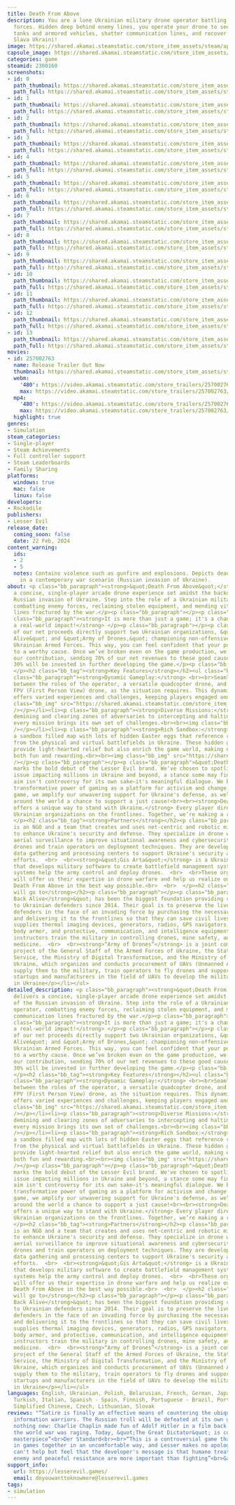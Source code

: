 ```yaml
---
title: Death From Above
description: You are a lone Ukrainian military drone operator battling Russian occupation
  forces. Hidden deep behind enemy lines, you operate your drone to seek and destroy
  tanks and armored vehicles, shatter communication lines, and recover stolen goods.
  Slava Ukraini!
image: https://shared.akamai.steamstatic.com/store_item_assets/steam/apps/2300160/header.jpg?t=1731933941
capsule_image: https://shared.akamai.steamstatic.com/store_item_assets/steam/apps/2300160/capsule_231x87.jpg?t=1731933941
categories: game
steamid: 2300160
screenshots:
- id: 0
  path_thumbnail: https://shared.akamai.steamstatic.com/store_item_assets/steam/apps/2300160/ss_2f1502112a3b52ea15454b10a43a3f647750a564.600x338.jpg?t=1731933941
  path_full: https://shared.akamai.steamstatic.com/store_item_assets/steam/apps/2300160/ss_2f1502112a3b52ea15454b10a43a3f647750a564.1920x1080.jpg?t=1731933941
- id: 1
  path_thumbnail: https://shared.akamai.steamstatic.com/store_item_assets/steam/apps/2300160/ss_728472966ee8e2697452f5a981ae9dafbe1dd332.600x338.jpg?t=1731933941
  path_full: https://shared.akamai.steamstatic.com/store_item_assets/steam/apps/2300160/ss_728472966ee8e2697452f5a981ae9dafbe1dd332.1920x1080.jpg?t=1731933941
- id: 2
  path_thumbnail: https://shared.akamai.steamstatic.com/store_item_assets/steam/apps/2300160/ss_07a8b5a2c69c6cf98e1605bab4f2d3a1529bb63f.600x338.jpg?t=1731933941
  path_full: https://shared.akamai.steamstatic.com/store_item_assets/steam/apps/2300160/ss_07a8b5a2c69c6cf98e1605bab4f2d3a1529bb63f.1920x1080.jpg?t=1731933941
- id: 3
  path_thumbnail: https://shared.akamai.steamstatic.com/store_item_assets/steam/apps/2300160/ss_a443ffa98492c3bd43d4c8c624ee696ca98a0004.600x338.jpg?t=1731933941
  path_full: https://shared.akamai.steamstatic.com/store_item_assets/steam/apps/2300160/ss_a443ffa98492c3bd43d4c8c624ee696ca98a0004.1920x1080.jpg?t=1731933941
- id: 4
  path_thumbnail: https://shared.akamai.steamstatic.com/store_item_assets/steam/apps/2300160/ss_c37c8dc227ba74ebdbf839bc2fe976f5a229d281.600x338.jpg?t=1731933941
  path_full: https://shared.akamai.steamstatic.com/store_item_assets/steam/apps/2300160/ss_c37c8dc227ba74ebdbf839bc2fe976f5a229d281.1920x1080.jpg?t=1731933941
- id: 5
  path_thumbnail: https://shared.akamai.steamstatic.com/store_item_assets/steam/apps/2300160/ss_8688855df8fd7104edfac7ab88302b2359773868.600x338.jpg?t=1731933941
  path_full: https://shared.akamai.steamstatic.com/store_item_assets/steam/apps/2300160/ss_8688855df8fd7104edfac7ab88302b2359773868.1920x1080.jpg?t=1731933941
- id: 6
  path_thumbnail: https://shared.akamai.steamstatic.com/store_item_assets/steam/apps/2300160/ss_bf4f4ce8a50127b66907dce618dd9fe36c01f2bb.600x338.jpg?t=1731933941
  path_full: https://shared.akamai.steamstatic.com/store_item_assets/steam/apps/2300160/ss_bf4f4ce8a50127b66907dce618dd9fe36c01f2bb.1920x1080.jpg?t=1731933941
- id: 7
  path_thumbnail: https://shared.akamai.steamstatic.com/store_item_assets/steam/apps/2300160/ss_6c0c03b74345bee1c13497f3b5f3b6e20468ba3e.600x338.jpg?t=1731933941
  path_full: https://shared.akamai.steamstatic.com/store_item_assets/steam/apps/2300160/ss_6c0c03b74345bee1c13497f3b5f3b6e20468ba3e.1920x1080.jpg?t=1731933941
- id: 8
  path_thumbnail: https://shared.akamai.steamstatic.com/store_item_assets/steam/apps/2300160/ss_7f02b1593087f7e6d71a43142120fd516a424eeb.600x338.jpg?t=1731933941
  path_full: https://shared.akamai.steamstatic.com/store_item_assets/steam/apps/2300160/ss_7f02b1593087f7e6d71a43142120fd516a424eeb.1920x1080.jpg?t=1731933941
- id: 9
  path_thumbnail: https://shared.akamai.steamstatic.com/store_item_assets/steam/apps/2300160/ss_ab5cf0741322367a04f7b846a69fc5ef45fcbcfb.600x338.jpg?t=1731933941
  path_full: https://shared.akamai.steamstatic.com/store_item_assets/steam/apps/2300160/ss_ab5cf0741322367a04f7b846a69fc5ef45fcbcfb.1920x1080.jpg?t=1731933941
- id: 10
  path_thumbnail: https://shared.akamai.steamstatic.com/store_item_assets/steam/apps/2300160/ss_166172b5d39cef37f037df640c6cffb1c2cd4e4e.600x338.jpg?t=1731933941
  path_full: https://shared.akamai.steamstatic.com/store_item_assets/steam/apps/2300160/ss_166172b5d39cef37f037df640c6cffb1c2cd4e4e.1920x1080.jpg?t=1731933941
- id: 11
  path_thumbnail: https://shared.akamai.steamstatic.com/store_item_assets/steam/apps/2300160/ss_80ff843daaa52f2eaa92a1614d3e91c956f3bdfc.600x338.jpg?t=1731933941
  path_full: https://shared.akamai.steamstatic.com/store_item_assets/steam/apps/2300160/ss_80ff843daaa52f2eaa92a1614d3e91c956f3bdfc.1920x1080.jpg?t=1731933941
- id: 12
  path_thumbnail: https://shared.akamai.steamstatic.com/store_item_assets/steam/apps/2300160/ss_fc3d14612eea4578e31873c736378f9ca8c95559.600x338.jpg?t=1731933941
  path_full: https://shared.akamai.steamstatic.com/store_item_assets/steam/apps/2300160/ss_fc3d14612eea4578e31873c736378f9ca8c95559.1920x1080.jpg?t=1731933941
- id: 13
  path_thumbnail: https://shared.akamai.steamstatic.com/store_item_assets/steam/apps/2300160/ss_d44315300d837523cc586902a6a73b980b6d6bea.600x338.jpg?t=1731933941
  path_full: https://shared.akamai.steamstatic.com/store_item_assets/steam/apps/2300160/ss_d44315300d837523cc586902a6a73b980b6d6bea.1920x1080.jpg?t=1731933941
movies:
- id: 257002763
  name: Release Trailer Out Now
  thumbnail: https://shared.akamai.steamstatic.com/store_item_assets/steam/apps/257002763/movie.293x165.jpg?t=1708615809
  webm:
    '480': https://video.akamai.steamstatic.com/store_trailers/257002763/movie480_vp9.webm?t=1708615809
    max: https://video.akamai.steamstatic.com/store_trailers/257002763/movie_max_vp9.webm?t=1708615809
  mp4:
    '480': https://video.akamai.steamstatic.com/store_trailers/257002763/movie480.mp4?t=1708615809
    max: https://video.akamai.steamstatic.com/store_trailers/257002763/movie_max.mp4?t=1708615809
  highlight: true
genres:
- Simulation
steam_categories:
- Single-player
- Steam Achievements
- Full controller support
- Steam Leaderboards
- Family Sharing
platforms:
  windows: true
  mac: false
  linux: false
developers:
- Rockodile
publishers:
- Lesser Evil
release_date:
  coming_soon: false
  date: 22 Feb, 2024
content_warning:
  ids:
  - 2
  - 5
  notes: Contains violence such as gunfire and explosions. Depicts dead bodies. Set
    in a contemporary war scenario (Russian invasion of Ukraine).
about: <p class="bb_paragraph"><strong>&quot;Death From Above&quot;</strong> delivers
  a concise, single-player arcade drone experience set amidst the backdrop of the
  Russian invasion of Ukraine. Step into the role of a Ukrainian military drone operator,
  combatting enemy forces, reclaiming stolen equipment, and mending vital communication
  lines fractured by the war.</p><p class="bb_paragraph"></p><p class="bb_paragraph"></p><p
  class="bb_paragraph"><strong>It is more than just a game; it's a chance to make
  a real-world impact!</strong> </p><p class="bb_paragraph"></p><p class="bb_paragraph">30%
  of our net proceeds directly support two Ukrainian organizations, &quot;Come Back
  Alive&quot; and &quot;Army of Drones,&quot; championing non-offensive aid to the
  Ukrainian Armed Forces. This way, you can feel confident that your purchase contributes
  to a worthy cause. Once we’ve broken even on the game production, we will increase
  our contribution, sending 70% of our net revenues to these good causes. The remaining
  30% will be invested in further developing the game.</p><p class="bb_paragraph">
  </p><h2 class="bb_tag"><strong>Key Features</strong></h2><ul class="bb_ul"><li><p
  class="bb_paragraph"><strong>Dynamic Gameplay:</strong> <br><br>Seamlessly switch
  between the roles of the operator, a versatile quadcopter drone, and an immersive
  FPV (First Person View) drone, as the situation requires. This dynamic gameplay
  offers varied experiences and challenges, keeping players engaged and on their toes.<br><br><img
  class="bb_img" src="https://shared.akamai.steamstatic.com/store_item_assets/steam/apps/2300160/extras/ezgif.com-crop__1_.gif?t=1731933941"
  /></p></li><li><p class="bb_paragraph"><strong>Diverse Missions:</strong> <br><br>From
  demining and clearing zones of adversaries to intercepting and halting enemy convoys,
  every mission brings its own set of challenges.<br><br><img class="bb_img" src="https://shared.akamai.steamstatic.com/store_item_assets/steam/apps/2300160/extras/ezgif.com-crop__3_.gif?t=1731933941"
  /></p></li><li><p class="bb_paragraph"><strong>Rich Sandbox:</strong> <br><br>Explore
  a sandbox filled map with lots of hidden Easter eggs that reference real-life events
  from the physical and virtual battlefields in Ukraine. These hidden gems not only
  provide light-hearted relief but also enrich the game world, making exploration
  both fun and rewarding.<br><br><img class="bb_img" src="https://shared.akamai.steamstatic.com/store_item_assets/steam/apps/2300160/extras/ezgif.com-crop__4_.gif?t=1731933941"
  /></p><p class="bb_paragraph"></p><p class="bb_paragraph">&quot;Death From Above&quot;
  marks the bold debut of the Lesser Evil brand. We've chosen to spotlight a pressing
  issue impacting millions in Ukraine and beyond, a stance some may find provocative.Our
  aim isn't controversy for its own sake—it's meaningful dialogue. We believe in the
  transformative power of gaming as a platform for activism and change. Through this
  game, we amplify our unwavering support for Ukraine's defense, as well as give gamers
  around the world a chance to support a just cause!<br><br><strong>Death From Above
  offers a unique way to stand with Ukraine.</strong> Every player directly supports
  Ukrainian organizations on the frontlines. Together, we’re making a real difference.<br>  <br>
  </p><h2 class="bb_tag"><strong>Partners</strong></h2><p class="bb_paragraph"><strong>&quot;Aerorozvidka&quot;</strong>
  is an NGO and a team that creates and uses net-centric and robotic military capabilities
  to enhance Ukraine's security and defense. They specialize in drone warfare and
  aerial surveillance to improve situational awareness and cybersecurity. They design
  drones and train operators on deployment techniques. They are developing centralized
  data gathering and processing centers to support Ukraine's security and defense
  efforts.  <br>  <br><strong>&quot;Gis Arta&quot;</strong> is a Ukrainian company
  that develops military software to create battlefield management systems. These
  systems help the army control and deploy drones.  <br>  <br>These organizations
  will offer us their expertise in drone warfare and help us realize our vision for
  Death From Above in the best way possible.<br>  <br>  </p><h2 class="bb_tag"><strong>Donations
  will go to</strong></h2><p class="bb_paragraph"></p><p class="bb_paragraph"><strong>&quot;Come
  Back Alive</strong>&quot; has been the biggest foundation providing competent assistance
  to Ukrainian defenders since 2014. Their goal is to preserve the lives of Ukrainian
  defenders in the face of an invading force by purchasing the necessary equipment
  and delivering it to the frontlines so that they can save civil lives. The foundation
  supplies thermal imaging devices, generators, radios, GPS navigators, UAVs, cars,
  body armor, and protective, communication, and intelligence equipment. The foundation’s
  instructors train the military in controlling drones, mine safety, and tactical
  medicine.  <br>  <br><strong>“Army of Drones”</strong> is a joint comprehensive
  project of the General Staff of the Armed Forces of Ukraine, the State Special Communications
  Service, the Ministry of Digital Transformation, and the Ministry of Defense of
  Ukraine, which organizes and conducts procurement of UAVs (Unmanned Aerial Vehicles),
  supply them to the military, train operators to fly drones and support Ukrainian
  startups and manufacturers in the field of UAVs to develop the military-tech sector
  in Ukraine</p></li></ul>
detailed_description: <p class="bb_paragraph"><strong>&quot;Death From Above&quot;</strong>
  delivers a concise, single-player arcade drone experience set amidst the backdrop
  of the Russian invasion of Ukraine. Step into the role of a Ukrainian military drone
  operator, combatting enemy forces, reclaiming stolen equipment, and mending vital
  communication lines fractured by the war.</p><p class="bb_paragraph"></p><p class="bb_paragraph"></p><p
  class="bb_paragraph"><strong>It is more than just a game; it's a chance to make
  a real-world impact!</strong> </p><p class="bb_paragraph"></p><p class="bb_paragraph">30%
  of our net proceeds directly support two Ukrainian organizations, &quot;Come Back
  Alive&quot; and &quot;Army of Drones,&quot; championing non-offensive aid to the
  Ukrainian Armed Forces. This way, you can feel confident that your purchase contributes
  to a worthy cause. Once we’ve broken even on the game production, we will increase
  our contribution, sending 70% of our net revenues to these good causes. The remaining
  30% will be invested in further developing the game.</p><p class="bb_paragraph">
  </p><h2 class="bb_tag"><strong>Key Features</strong></h2><ul class="bb_ul"><li><p
  class="bb_paragraph"><strong>Dynamic Gameplay:</strong> <br><br>Seamlessly switch
  between the roles of the operator, a versatile quadcopter drone, and an immersive
  FPV (First Person View) drone, as the situation requires. This dynamic gameplay
  offers varied experiences and challenges, keeping players engaged and on their toes.<br><br><img
  class="bb_img" src="https://shared.akamai.steamstatic.com/store_item_assets/steam/apps/2300160/extras/ezgif.com-crop__1_.gif?t=1731933941"
  /></p></li><li><p class="bb_paragraph"><strong>Diverse Missions:</strong> <br><br>From
  demining and clearing zones of adversaries to intercepting and halting enemy convoys,
  every mission brings its own set of challenges.<br><br><img class="bb_img" src="https://shared.akamai.steamstatic.com/store_item_assets/steam/apps/2300160/extras/ezgif.com-crop__3_.gif?t=1731933941"
  /></p></li><li><p class="bb_paragraph"><strong>Rich Sandbox:</strong> <br><br>Explore
  a sandbox filled map with lots of hidden Easter eggs that reference real-life events
  from the physical and virtual battlefields in Ukraine. These hidden gems not only
  provide light-hearted relief but also enrich the game world, making exploration
  both fun and rewarding.<br><br><img class="bb_img" src="https://shared.akamai.steamstatic.com/store_item_assets/steam/apps/2300160/extras/ezgif.com-crop__4_.gif?t=1731933941"
  /></p><p class="bb_paragraph"></p><p class="bb_paragraph">&quot;Death From Above&quot;
  marks the bold debut of the Lesser Evil brand. We've chosen to spotlight a pressing
  issue impacting millions in Ukraine and beyond, a stance some may find provocative.Our
  aim isn't controversy for its own sake—it's meaningful dialogue. We believe in the
  transformative power of gaming as a platform for activism and change. Through this
  game, we amplify our unwavering support for Ukraine's defense, as well as give gamers
  around the world a chance to support a just cause!<br><br><strong>Death From Above
  offers a unique way to stand with Ukraine.</strong> Every player directly supports
  Ukrainian organizations on the frontlines. Together, we’re making a real difference.<br>  <br>
  </p><h2 class="bb_tag"><strong>Partners</strong></h2><p class="bb_paragraph"><strong>&quot;Aerorozvidka&quot;</strong>
  is an NGO and a team that creates and uses net-centric and robotic military capabilities
  to enhance Ukraine's security and defense. They specialize in drone warfare and
  aerial surveillance to improve situational awareness and cybersecurity. They design
  drones and train operators on deployment techniques. They are developing centralized
  data gathering and processing centers to support Ukraine's security and defense
  efforts.  <br>  <br><strong>&quot;Gis Arta&quot;</strong> is a Ukrainian company
  that develops military software to create battlefield management systems. These
  systems help the army control and deploy drones.  <br>  <br>These organizations
  will offer us their expertise in drone warfare and help us realize our vision for
  Death From Above in the best way possible.<br>  <br>  </p><h2 class="bb_tag"><strong>Donations
  will go to</strong></h2><p class="bb_paragraph"></p><p class="bb_paragraph"><strong>&quot;Come
  Back Alive</strong>&quot; has been the biggest foundation providing competent assistance
  to Ukrainian defenders since 2014. Their goal is to preserve the lives of Ukrainian
  defenders in the face of an invading force by purchasing the necessary equipment
  and delivering it to the frontlines so that they can save civil lives. The foundation
  supplies thermal imaging devices, generators, radios, GPS navigators, UAVs, cars,
  body armor, and protective, communication, and intelligence equipment. The foundation’s
  instructors train the military in controlling drones, mine safety, and tactical
  medicine.  <br>  <br><strong>“Army of Drones”</strong> is a joint comprehensive
  project of the General Staff of the Armed Forces of Ukraine, the State Special Communications
  Service, the Ministry of Digital Transformation, and the Ministry of Defense of
  Ukraine, which organizes and conducts procurement of UAVs (Unmanned Aerial Vehicles),
  supply them to the military, train operators to fly drones and support Ukrainian
  startups and manufacturers in the field of UAVs to develop the military-tech sector
  in Ukraine</p></li></ul>
languages: English, Ukrainian, Polish, Belarusian, French, German, Japanese, Georgian,
  Turkish, Italian, Spanish - Spain, Finnish, Portuguese - Brazil, Portuguese - Portugal,
  Simplified Chinese, Czech, Lithuanian, Slovak
reviews: "“Satire is finally an effective means of countering the ubiquitous Russian
  information warriors. The Russian troll will be defeated at its own game. This is
  nothing new: Charlie Chaplin made fun of Adolf Hitler in a film back in 1940, when
  the world war was raging. Today, &quot;The Great Dictator&quot; is considered a
  masterpiece”<br>Der Standard<br><br>“This is a controversial game that brings politics
  in games together in an uncomfortable way, and Lesser makes no apologies for that.”<br>VentureBeat<br><br>“I
  can't help but feel that the developer's message is that humane treatment of the
  enemy and peaceful resistance are more important than fighting”<br>Gamespark<br>"
support_info:
  url: https://lesserevil.games/
  email: doyouwanttoknowmore@lesserevil.games
tags:
- simulation
---
```


